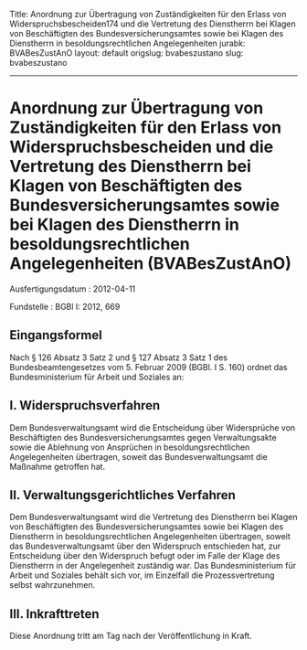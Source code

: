 Title: Anordnung zur Übertragung von Zuständigkeiten für den Erlass von Widerspruchsbescheiden174
  und die Vertretung des Dienstherrn bei Klagen von Beschäftigten des Bundesversicherungsamtes
  sowie bei Klagen des Dienstherrn in besoldungsrechtlichen Angelegenheiten
jurabk: BVABesZustAnO
layout: default
origslug: bvabeszustano
slug: bvabeszustano

---

# Anordnung zur Übertragung von Zuständigkeiten für den Erlass von Widerspruchsbescheiden und die Vertretung des Dienstherrn bei Klagen von Beschäftigten des Bundesversicherungsamtes sowie bei Klagen des Dienstherrn in besoldungsrechtlichen Angelegenheiten (BVABesZustAnO)

Ausfertigungsdatum
:   2012-04-11

Fundstelle
:   BGBl I: 2012, 669


## Eingangsformel

Nach § 126 Absatz 3 Satz 2 und § 127 Absatz 3 Satz 1 des
Bundesbeamtengesetzes vom 5. Februar 2009 (BGBl. I S. 160) ordnet das
Bundesministerium für Arbeit und Soziales an:


## I. Widerspruchsverfahren

Dem Bundesverwaltungsamt wird die Entscheidung über Widersprüche von
Beschäftigten des Bundesversicherungsamtes gegen Verwaltungsakte sowie
die Ablehnung von Ansprüchen in besoldungsrechtlichen Angelegenheiten
übertragen, soweit das Bundesverwaltungsamt die Maßnahme getroffen
hat.


## II. Verwaltungsgerichtliches Verfahren

Dem Bundesverwaltungsamt wird die Vertretung des Dienstherrn bei
Klagen von Beschäftigten des Bundesversicherungsamtes sowie bei Klagen
des Dienstherrn in besoldungsrechtlichen Angelegenheiten übertragen,
soweit das Bundesverwaltungsamt über den Widerspruch entschieden hat,
zur Entscheidung über den Widerspruch befugt oder im Falle der Klage
des Dienstherrn in der Angelegenheit zuständig war. Das
Bundesministerium für Arbeit und Soziales behält sich vor, im
Einzelfall die Prozessvertretung selbst wahrzunehmen.


## III. Inkrafttreten

Diese Anordnung tritt am Tag nach der Veröffentlichung in Kraft.

